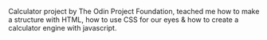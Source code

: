 Calculator project by The Odin Project Foundation, teached me how to make a structure with HTML, how to use CSS for our eyes & how to create a calculator engine with javascript.